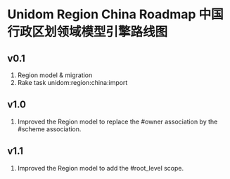 # Unidom Region China Roadmap 中国行政区划领域模型引擎路线图

## v0.1
1. Region model & migration
2. Rake task unidom:region:china:import

## v1.0
1. Improved the Region model to replace the #owner association by the #scheme association.

## v1.1
1. Improved the Region model to add the #root_level scope.

